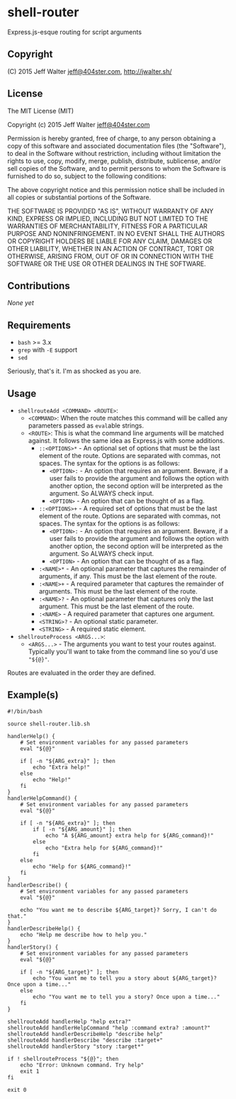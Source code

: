 shell-router
============

Express.js-esque routing for script arguments

Copyright
---------
(C) 2015 Jeff Walter <jeff@404ster.com>, http://jwalter.sh/

License
-------

The MIT License (MIT)

Copyright (c) 2015 Jeff Walter <jeff@404ster.com>

Permission is hereby granted, free of charge, to any person obtaining a copy
of this software and associated documentation files (the "Software"), to deal
in the Software without restriction, including without limitation the rights
to use, copy, modify, merge, publish, distribute, sublicense, and/or sell
copies of the Software, and to permit persons to whom the Software is
furnished to do so, subject to the following conditions:

The above copyright notice and this permission notice shall be included in all
copies or substantial portions of the Software.

THE SOFTWARE IS PROVIDED "AS IS", WITHOUT WARRANTY OF ANY KIND, EXPRESS OR
IMPLIED, INCLUDING BUT NOT LIMITED TO THE WARRANTIES OF MERCHANTABILITY,
FITNESS FOR A PARTICULAR PURPOSE AND NONINFRINGEMENT. IN NO EVENT SHALL THE
AUTHORS OR COPYRIGHT HOLDERS BE LIABLE FOR ANY CLAIM, DAMAGES OR OTHER
LIABILITY, WHETHER IN AN ACTION OF CONTRACT, TORT OR OTHERWISE, ARISING FROM,
OUT OF OR IN CONNECTION WITH THE SOFTWARE OR THE USE OR OTHER DEALINGS IN THE
SOFTWARE.

Contributions
-------------
*None yet*

Requirements
------------
* `bash` >= 3.x
* `grep` with `-E` support
* `sed`

Seriously, that's it. I'm as shocked as you are.

Usage
-----

* `shellrouteAdd <COMMAND> <ROUTE>`:
    * `<COMMAND>`: When the route matches this command will be called any parameters passed as `eval`able strings.
    * `<ROUTE>`: This is what the command line arguments will be matched against. It follows the same idea as Express.js with some additions.
        * `::<OPTIONS>*` - An optional set of options that must be the last element of the route. Options are separated with commas, not spaces. The syntax for the options is as follows:
            * `<OPTION>:` - An option that requires an argument. Beware, if a user fails to provide the argument and follows the option with another option, the second option will be interpreted as the argument. So ALWAYS check input.
            * `<OPTION>` - An option that can be thought of as a flag.
        * `::<OPTIONS>+` - A required set of options that must be the last element of the route. Options are separated with commas, not spaces. The syntax for the options is as follows:
            * `<OPTION>:` - An option that requires an argument. Beware, if a user fails to provide the argument and follows the option with another option, the second option will be interpreted as the argument. So ALWAYS check input.
            * `<OPTION>` - An option that can be thought of as a flag.
        * `:<NAME>*` - An optional parameter that captures the remainder of arguments, if any. This must be the last element of the route.
        * `:<NAME>+` - A required parameter that captures the remainder of arguments. This must be the last element of the route.
        * `:<NAME>?` - An optional parameter that captures only the last argument. This must be the last element of the route.
        * `:<NAME>` - A required parameter that captures one argument.
        * `<STRING>?` - An optional static parameter.
        * `<STRING>` - A required static element.
* `shellrouteProcess <ARGS...>`:
    * `<ARGS...>` - The arguments you want to test your routes against. Typically you'll want to take from the command line so you'd use `"${@}"`.

Routes are evaluated in the order they are defined.

Example(s)
----------

    #!/bin/bash

    source shell-router.lib.sh

    handlerHelp() {
        # Set environment variables for any passed parameters
        eval "${@}"

        if [ -n "${ARG_extra}" ]; then
            echo "Extra help!"
        else
            echo "Help!"
        fi
    }
    handlerHelpCommand() {
        # Set environment variables for any passed parameters
        eval "${@}"

        if [ -n "${ARG_extra}" ]; then
            if [ -n "${ARG_amount}" ]; then
                echo "A ${ARG_amount} extra help for ${ARG_command}!"
            else
                echo "Extra help for ${ARG_command}!"
            fi
        else
            echo "Help for ${ARG_command}!"
        fi
    }
    handlerDescribe() {
        # Set environment variables for any passed parameters
        eval "${@}"

        echo "You want me to describe ${ARG_target}? Sorry, I can't do that."
    }
    handlerDescribeHelp() {
        echo "Help me describe how to help you."
    }
    handlerStory() {
        # Set environment variables for any passed parameters
        eval "${@}"

        if [ -n "${ARG_target}" ]; then
            echo "You want me to tell you a story about ${ARG_target}? Once upon a time..."
        else
            echo "You want me to tell you a story? Once upon a time..."
        fi
    }

    shellrouteAdd handlerHelp "help extra?"
    shellrouteAdd handlerHelpCommand "help :command extra? :amount?"
    shellrouteAdd handlerDescribeHelp "describe help"
    shellrouteAdd handlerDescribe "describe :target+"
    shellrouteAdd handlerStory "story :target*"

    if ! shellrouteProcess "${@}"; then
        echo "Error: Unknown command. Try help"
        exit 1
    fi

    exit 0
